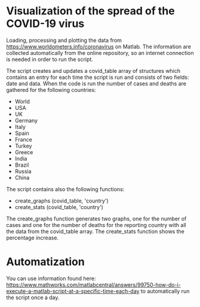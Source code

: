 # Visualization of the spread of the COVID-19 virus
Loading, processing and plotting the data from https://www.worldometers.info/coronavirus on Matlab. The information are collected automatically from the online repository, so an internet connection is needed in order to run the script.

The script creates and updates a covid_table array of structures which contains an entry for each time the script is run and consists of two fields: date and data.
When the code is run the number of cases and deaths are gathered for the following countries: 
- World 
- USA
- UK 
- Germany
- Italy
- Spain
- France
- Turkey
- Greece
- India 
- Brazil
- Russia
- China

The script contains also the following functions:
- create_graphs (covid_table, 'country')
- create_stats (covid_table, 'country')

The create_graphs function generates two graphs, one for the number of cases and one for the number of deaths for the reporting country with all the data from the covid_table array.
The create_stats function shows the percentage increase.

# Automatization
You can use information found here:
https://www.mathworks.com/matlabcentral/answers/99750-how-do-i-execute-a-matlab-script-at-a-specific-time-each-day
to automatically run the script once a day.

